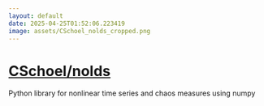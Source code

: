 ```yaml
---
layout: default
date: 2025-04-25T01:52:06.223419
image: assets/CSchoel_nolds_cropped.png
---
```


# [CSchoel/nolds](https://github.com/CSchoel/nolds)

Python library for nonlinear time series and chaos measures using numpy

